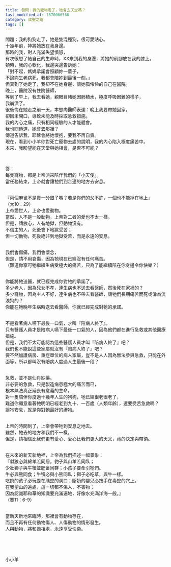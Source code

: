 ```yaml
---
title: 發問：我的寵物走了，牠會去天堂嗎？
last_modified_at: 1570066560
category: 成聖之路
tags: []
---
```


<p>問題：我的狗狗走了，她是隻混種狗，很可愛貼心。<br>
十幾年前，神將她放在我身邊。<br>
那時的我，對人充滿失望憤怒，<br>
有次很想了結自己的生命時，XX來到我的身邊，將她的前腳放在我的膝上。<br>
頓時，我的心軟化，我邊哭邊告訴她：<br>
「對不起，媽媽承諾會照顧妳一輩子，<br>
不論妳生老病死，我都會陪妳到最後一刻。」<br>
但真到了她走了，我卻不在她身邊，讓她孤伶伶的自己在醫院。<br>
晚上，醫院沒有住院醫師，<br>
等到了早上，我去看她，親眼目睹她因肺積水，極度呼吸困難的樣子，<br>
我崩潰了。<br>
很後悔在她走之前一天，本想向醫師表達：晚上我要帶她回家，<br>
卻因未開口，導致未能及時採取急救措施。<br>
我的內心之痛，只有相同經驗的人才能體會。<br>
我也問傳道，她會去那裡？<br>
傳道告訴我，耶穌會將她懷抱，要我不再自責。<br>
現在，看到小小羊你對死亡寵物去處的說明，我的內心陷入極度痛苦中。<br>
本來，我盼望能在天堂與她相會，是否不可能？</p>

<p>&nbsp;</p>

<p>答：<br>
每隻寵物，都是上帝派來陪伴我們的「小天使」。<br>
當任務結束，上帝就會讓牠們到合適的地方去安息。</p>

<p><br>
『兩個麻雀不是賣一分銀子嗎？若是你們的父不許，一個也不能掉在地上』<br>
（太10：29）<br>
上帝愛世人，上帝也愛動物。<br>
當然，人不是一般動物，上帝對二者的愛也不太一樣。<br>
但是，請放心，人有地獄，但動物沒有。<br>
不信主的人，死後會下地獄受苦；<br>
但一切動物，死後絕非到地獄受苦，而是永遠的安息。</p>

<p><br>
我們會傷痛，我們會懷念，<br>
但是，請不用哀傷，因為牠現在已經沒有任何痛苦。<br>
（難道你寧可牠繼續生病受極大的痛苦，只為了能繼續陪在你身邊令你快樂？）</p>

<p><br>
你能將牠送醫，就已經完成你對牠的承諾了。<br>
多少老人，因為兒女不孝，連生病也不送去看醫師，然後死在家裡的？<br>
多少寵物，因為主人不好，連生病也不帶去看醫師，讓牠們長期痛苦而死或淪為流浪狗的？<br>
你能在牠晚年生病時送去看醫師，你就已經完成對牠的承諾。</p>

<p><br>
不是看著病人嚥下最後一口氣，才叫『陪病人終了』。<br>
只有醫護人員才是陪病人嚥下最後一口氣的人，因為他們都在進行急救或其他醫療措施。<br>
但是，我們不太可能認為這些醫護人員才叫『陪病人終了』吧？<br>
我們也不能說這些家屬就沒有『陪病人終了』吧？<br>
要不然加護病房、重症單位的病人家屬，豈不是人人因為無法參與急救，只能在外面等，所以都叫沒有陪病人度過人生最後一段？</p>

<p><br>
急救，並不是仙丹妙藥。<br>
非必要的急救，只是製造病患極大的痛苦而已，<br>
根本無法真正延長有意義的生命。<br>
對一隻陪伴你度過十幾年人生的狗狗，牠已經很老很老了，<br>
難道你願意看著牠明明已經老到九十、一百歲（人類年齡），還要受苦急救嗎？<br>
讓牠安息，就是你對牠最好的禮物。</p>

<p><br>
上帝的時間到了，上帝會帶牠到安息之地去。<br>
雖然，牠去的地方和我們不一樣，<br>
但是，請相信比我們更有愛心、愛心比我們更大的天父，祂的決定與帶領。</p>

<p><br>
在未來的新天新地裡，上帝為我們描述一幅景象：<br>
『豺狼必與綿羊羔同居，豹子與山羊羔同臥；<br>
少壯獅子與牛犢並肥畜同群；小孩子要牽引牠們。<br>
牛必與熊同食；牛犢必與小熊同臥；獅子必吃草，與牛一樣。<br>
吃奶的孩子必玩耍在虺蛇的洞口；斷奶的嬰兒必按手在毒蛇的穴上。<br>
在我聖山的遍處，這一切都不傷人，不害物；<br>
因為認識耶和華的知識要充滿遍地，好像水充滿洋海一般。』<br>
（賽11：6-9）</p>

<p><br>
當新天新地來臨時，那裡會有動物存在，<br>
而且不再有任何動物傷人、人傷動物的情形發生。<br>
人與動物，將和諧相處，永遠享受快樂。</p>

<p>&nbsp;</p>

<p>&nbsp;</p>

<p>小小羊</p>

<p>&nbsp;</p>

